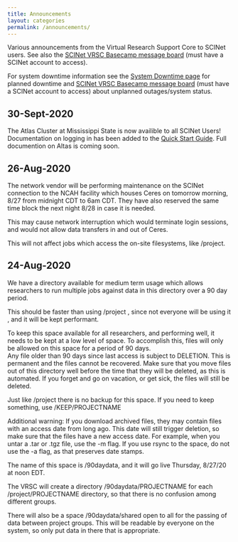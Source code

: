 ```yaml
---
title: Announcements
layout: categories
permalink: /announcements/
---
```



Various announcements from the Virtual Research Support Core to SCINet users. See also the [SCINet VRSC Basecamp message board](https://3.basecamp.com/3625179/buckets/5538276/message_boards/764923015) (must have a SCINet account to access). 

For system downtime information see the [System Downtime page](/downtime/) for planned downtime and [SCINet VRSC Basecamp message board](https://3.basecamp.com/3625179/buckets/5538276/message_boards/764923015) (must have a SCINet account to access) about unplanned outages/system status.

## 30-Sept-2020

The Atlas Cluster at Mississippi State is now availible to all SCINet Users!  Documentation on logging in has been added to the [Quick Start Guide](https://scinet.usda.gov/guide/quickstart#accessing-scinet).  Full documention on Altas is coming soon.


## 26-Aug-2020

The network vendor will be performing maintenance on the SCINet connection to the NCAH facility which houses Ceres on tomorrow morning, 8/27 from midnight CDT to 6am CDT.  They have also reserved the same time block the next night 8/28 in case it is needed.

This may cause network interruption which would terminate login sessions, and would not allow data transfers in and out of Ceres. 

This will not affect jobs which access the on-site filesystems, like /project. 

## 24-Aug-2020

We have a directory available for medium term usage which allows researchers to run multiple jobs against data in this directory over a 90 day period.
 
This should be faster than using /project , since not everyone will be using it , and it will be kept performant.  
 
To keep this space available for all researchers, and performing well, it needs to be kept at a low level of space.  To accomplish this, files will only be allowed on this space for a period of 90 days.  
Any file older than 90 days since last access is subject to DELETION.  This is permanent and the files cannot be recovered. 
Make sure that you move files out of this directory well before the time that they will be deleted, as this is automated.  If you forget and go on vacation, or get sick, the files will still be deleted.
 
Just like /project there is no backup for this space.
If you need to keep something, use /KEEP/PROJECTNAME
 
Additional warning:  If you download archived files, they may contain files with an access date from long ago. This date will still trigger deletion, so make sure that the files have a new access date. For example, when you untar a .tar or .tgz file, use the -m flag. If you use rsync to the space, do not use the -a flag, as that preserves date stamps.  
 
The name of this space is /90daydata, and it will go live Thursday, 8/27/20 at noon EDT.
 
The VRSC will create a directory /90daydata/PROJECTNAME for each /project/PROJECTNAME  directory, so that there is no confusion among different groups.
 
There will also be a space /90daydata/shared open to all for the passing of data between project groups.
This will be readable by everyone on the system, so only put data in there that is appropriate.

 
